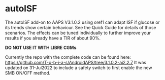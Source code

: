 # autoISF
The autoISF add-on to AAPS V3.1.0.2 using oref1 can adapt ISF if glucose or its trends show certain behaviour. See the Quick Guide for details of those scenarios. The effects can be tuned individually to further improve your results if you already have a TIR of about 90%.

**DO NOT USE IT WITH LIBRE CGMs**

Currently the repo with the complete code can be found here: https://github.com/T-o-b-i-a-s/AndroidAPS/tree/3.1.0.2-ai2.2.7
It was updated on 31-Jul2022 to include a safety switch to first enable the new SMB ON/OFF method.
